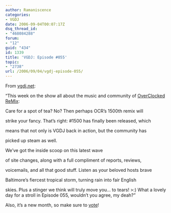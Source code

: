```yaml
---
author: Ramaniscence
categories:
- VGDJ
date: 2006-09-04T00:07:17Z
dsq_thread_id:
- "468084288"
forum:
- "12"
guid: "434"
id: 1339
title: 'VGDJ: Episode #055'
topic:
- "2738"
url: /2006/09/04/vgdj-episode-055/
---
```


From <a target="_blank" href="http://www.vgdj.net">vgdj.net</a>:

&#8220;This week on the show all about the music and community of [OverClocked ReMix](http://www.ocremix.org/):

Care for a spot of tea? No? Then perhaps OCR&#8217;s 1500th remix will
  
strike your fancy. That&#8217;s right: #1500 has finally been released, which
  
means that not only is VGDJ back in action, but the community has
  
picked up steam as well.
   
We&#8217;ve got the inside scoop on this latest wave
  
of site changes, along with a full compliment of reports, reviews,
  
voicemails, and all that good stuff. Listen as your beloved hosts brave
  
Baltimore&#8217;s fiercest tropical storm, turning rain into fair English
  
skies. Plus a stinger we think will truly move you&#8230; to tears! >:) What a lovely day for a stroll in Episode 055, wouldn&#8217;t you agree, my deah?&#8221;

Also, it&#8217;s a new month, so make sure to <a target="_blank" href="http://www.podcastalley.com/one_vote2.php?pod_id=4140">vote</a>!